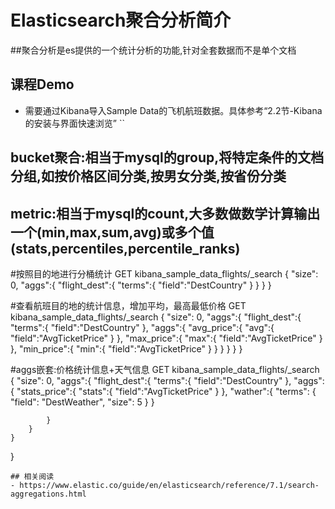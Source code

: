 # Elasticsearch聚合分析简介

##聚合分析是es提供的一个统计分析的功能,针对全套数据而不是单个文档
## 课程Demo
- 需要通过Kibana导入Sample Data的飞机航班数据。具体参考“2.2节-Kibana的安装与界面快速浏览”
``

## bucket聚合:相当于mysql的group,将特定条件的文档分组,如按价格区间分类,按男女分类,按省份分类
## metric:相当于mysql的count,大多数做数学计算输出一个(min,max,sum,avg)或多个值(stats,percentiles,percentile_ranks)
#按照目的地进行分桶统计
GET kibana_sample_data_flights/_search
{
	"size": 0,
	"aggs":{
		"flight_dest":{
			"terms":{
				"field":"DestCountry"
			}
		}
	}
}



#查看航班目的地的统计信息，增加平均，最高最低价格
GET kibana_sample_data_flights/_search
{
	"size": 0,
	"aggs":{
		"flight_dest":{
			"terms":{
				"field":"DestCountry"
			},
			"aggs":{
				"avg_price":{
					"avg":{
						"field":"AvgTicketPrice"
					}
				},
				"max_price":{
					"max":{
						"field":"AvgTicketPrice"
					}
				},
				"min_price":{
					"min":{
						"field":"AvgTicketPrice"
					}
				}
			}
		}
	}
}



#aggs嵌套:价格统计信息+天气信息
GET kibana_sample_data_flights/_search
{
	"size": 0,
	"aggs":{
		"flight_dest":{
			"terms":{
				"field":"DestCountry"
			},
			"aggs":{
				"stats_price":{
					"stats":{
						"field":"AvgTicketPrice"
					}
				},
				"wather":{
				  "terms": {
				    "field": "DestWeather",
				    "size": 5
				  }
				}

			}
		}
	}
}

```
## 相关阅读
- https://www.elastic.co/guide/en/elasticsearch/reference/7.1/search-aggregations.html
